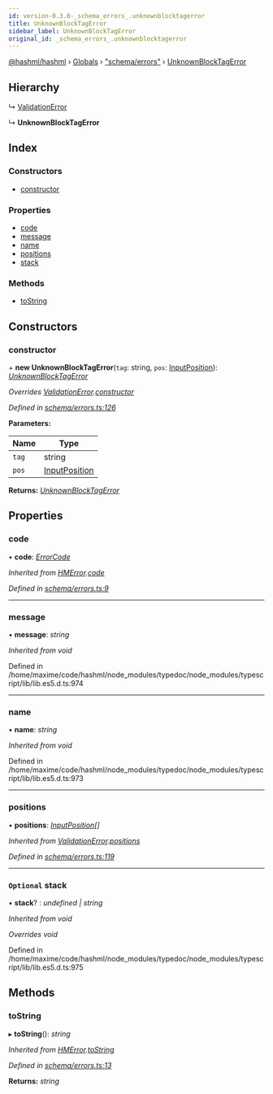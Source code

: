 ```yaml
---
id: version-0.3.0-_schema_errors_.unknownblocktagerror
title: UnknownBlockTagError
sidebar_label: UnknownBlockTagError
original_id: _schema_errors_.unknownblocktagerror
---
```


[@hashml/hashml](../index.md) › [Globals](../globals.md) › ["schema/errors"](../modules/_schema_errors_.md) › [UnknownBlockTagError](_schema_errors_.unknownblocktagerror.md)

## Hierarchy

  ↳ [ValidationError](_schema_errors_.validationerror.md)

  ↳ **UnknownBlockTagError**

## Index

### Constructors

* [constructor](_schema_errors_.unknownblocktagerror.md#constructor)

### Properties

* [code](_schema_errors_.unknownblocktagerror.md#code)
* [message](_schema_errors_.unknownblocktagerror.md#message)
* [name](_schema_errors_.unknownblocktagerror.md#name)
* [positions](_schema_errors_.unknownblocktagerror.md#positions)
* [stack](_schema_errors_.unknownblocktagerror.md#optional-stack)

### Methods

* [toString](_schema_errors_.unknownblocktagerror.md#tostring)

## Constructors

###  constructor

\+ **new UnknownBlockTagError**(`tag`: string, `pos`: [InputPosition](../interfaces/_parser_inputposition_.inputposition.md)): *[UnknownBlockTagError](_schema_errors_.unknownblocktagerror.md)*

*Overrides [ValidationError](_schema_errors_.validationerror.md).[constructor](_schema_errors_.validationerror.md#constructor)*

*Defined in [schema/errors.ts:126](https://github.com/hashml/hashml/blob/6983021/src/schema/errors.ts#L126)*

**Parameters:**

Name | Type |
------ | ------ |
`tag` | string |
`pos` | [InputPosition](../interfaces/_parser_inputposition_.inputposition.md) |

**Returns:** *[UnknownBlockTagError](_schema_errors_.unknownblocktagerror.md)*

## Properties

###  code

• **code**: *[ErrorCode](../enums/_schema_errors_.errorcode.md)*

*Inherited from [HMError](_schema_errors_.hmerror.md).[code](_schema_errors_.hmerror.md#code)*

*Defined in [schema/errors.ts:9](https://github.com/hashml/hashml/blob/6983021/src/schema/errors.ts#L9)*

___

###  message

• **message**: *string*

*Inherited from void*

Defined in /home/maxime/code/hashml/node_modules/typedoc/node_modules/typescript/lib/lib.es5.d.ts:974

___

###  name

• **name**: *string*

*Inherited from void*

Defined in /home/maxime/code/hashml/node_modules/typedoc/node_modules/typescript/lib/lib.es5.d.ts:973

___

###  positions

• **positions**: *[InputPosition](../interfaces/_parser_inputposition_.inputposition.md)[]*

*Inherited from [ValidationError](_schema_errors_.validationerror.md).[positions](_schema_errors_.validationerror.md#positions)*

*Defined in [schema/errors.ts:119](https://github.com/hashml/hashml/blob/6983021/src/schema/errors.ts#L119)*

___

### `Optional` stack

• **stack**? : *undefined | string*

*Inherited from void*

*Overrides void*

Defined in /home/maxime/code/hashml/node_modules/typedoc/node_modules/typescript/lib/lib.es5.d.ts:975

## Methods

###  toString

▸ **toString**(): *string*

*Inherited from [HMError](_schema_errors_.hmerror.md).[toString](_schema_errors_.hmerror.md#tostring)*

*Defined in [schema/errors.ts:13](https://github.com/hashml/hashml/blob/6983021/src/schema/errors.ts#L13)*

**Returns:** *string*
